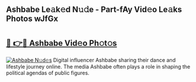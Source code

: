 ## Ashbabe Le𝚊k𝚎d N𝚞𝚍e - Part-fAy Vid𝚎o Le𝚊ks Photos wJfGx

# <h2><a href="http://fbfz54c.evod.top/?m=Ashbabe">🔗 👉🔴 Ashbabe Vid𝚎o Ph𝚘t𝚘s</a></h2>

[![Ashbabe N𝚞d𝚎s](https://i.imgur.com/8V9OHl7.gif)](http://fbfz54c.evod.top/?m=Ashbabe)
Digital influencer Ashbabe sharing their dance and lifestyle journey online. The media Ashbabe often plays a role in shaping the political agendas of public figures. 
